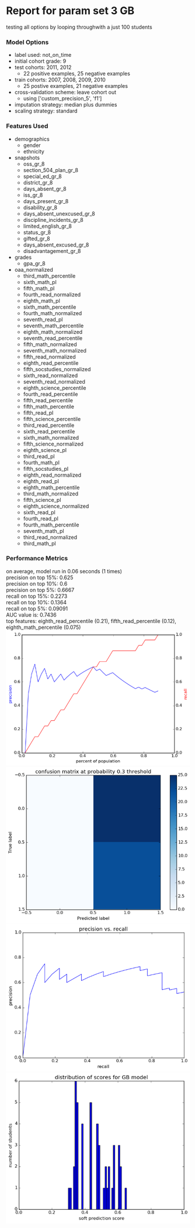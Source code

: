 # Report for param set 3 GB
testing all options by looping throughwith a just 100 students

### Model Options
* label used: not_on_time
* initial cohort grade: 9
* test cohorts: 2011, 2012
	 * 22 positive examples, 25 negative examples
* train cohorts: 2007, 2008, 2009, 2010
	 * 25 postive examples, 21 negative examples
* cross-validation scheme: leave cohort out
	 * using ['custom_precision_5', 'f1']
* imputation strategy: median plus dummies
* scaling strategy: standard

### Features Used
* demographics
	 * gender
	 * ethnicity
* snapshots
	 * oss_gr_8
	 * section_504_plan_gr_8
	 * special_ed_gr_8
	 * district_gr_8
	 * days_absent_gr_8
	 * iss_gr_8
	 * days_present_gr_8
	 * disability_gr_8
	 * days_absent_unexcused_gr_8
	 * discipline_incidents_gr_8
	 * limited_english_gr_8
	 * status_gr_8
	 * gifted_gr_8
	 * days_absent_excused_gr_8
	 * disadvantagement_gr_8
* grades
	 * gpa_gr_8
* oaa_normalized
	 * third_math_percentile
	 * sixth_math_pl
	 * fifth_math_pl
	 * fourth_read_normalized
	 * eighth_math_pl
	 * sixth_math_percentile
	 * fourth_math_normalized
	 * seventh_read_pl
	 * seventh_math_percentile
	 * eighth_math_normalized
	 * seventh_read_percentile
	 * fifth_math_normalized
	 * seventh_math_normalized
	 * fifth_read_normalized
	 * eighth_read_percentile
	 * fifth_socstudies_normalized
	 * sixth_read_normalized
	 * seventh_read_normalized
	 * eighth_science_percentile
	 * fourth_read_percentile
	 * fifth_read_percentile
	 * fifth_math_percentile
	 * fifth_read_pl
	 * fifth_science_percentile
	 * third_read_percentile
	 * sixth_read_percentile
	 * sixth_math_normalized
	 * fifth_science_normalized
	 * eighth_science_pl
	 * third_read_pl
	 * fourth_math_pl
	 * fifth_socstudies_pl
	 * eighth_read_normalized
	 * eighth_read_pl
	 * eighth_math_percentile
	 * third_math_normalized
	 * fifth_science_pl
	 * eighth_science_normalized
	 * sixth_read_pl
	 * fourth_read_pl
	 * fourth_math_percentile
	 * seventh_math_pl
	 * third_read_normalized
	 * third_math_pl

### Performance Metrics
on average, model run in 0.06 seconds (1 times) <br/>precision on top 15%: 0.625 <br/>precision on top 10%: 0.6 <br/>precision on top 5%: 0.6667 <br/>recall on top 15%: 0.2273 <br/>recall on top 10%: 0.1364 <br/>recall on top 5%: 0.09091 <br/>AUC value is: 0.7436 <br/>top features: eighth_read_percentile (0.21), fifth_read_percentile (0.12), eighth_math_percentile (0.075)
![param_set_3_GB_precision_recall_at_k.png](figs/param_set_3_GB_precision_recall_at_k.png)
![param_set_3_GB_confusion_mat_0.3.png](figs/param_set_3_GB_confusion_mat_0.3.png)
![param_set_3_GB_pr_vs_threshold.png](figs/param_set_3_GB_pr_vs_threshold.png)
![param_set_3_GB_score_dist.png](figs/param_set_3_GB_score_dist.png)
